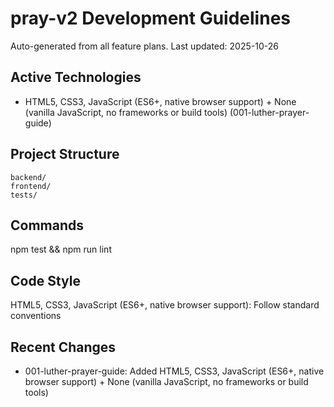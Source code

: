 # pray-v2 Development Guidelines

Auto-generated from all feature plans. Last updated: 2025-10-26

## Active Technologies

- HTML5, CSS3, JavaScript (ES6+, native browser support) + None (vanilla JavaScript, no frameworks or build tools) (001-luther-prayer-guide)

## Project Structure

```text
backend/
frontend/
tests/
```

## Commands

npm test && npm run lint

## Code Style

HTML5, CSS3, JavaScript (ES6+, native browser support): Follow standard conventions

## Recent Changes

- 001-luther-prayer-guide: Added HTML5, CSS3, JavaScript (ES6+, native browser support) + None (vanilla JavaScript, no frameworks or build tools)

<!-- MANUAL ADDITIONS START -->
<!-- MANUAL ADDITIONS END -->
